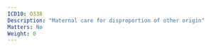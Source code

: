 ```yaml
---
ICD10: O338
Description: "Maternal care for disproportion of other origin"
Matters: No
Weight: 0
---
```


